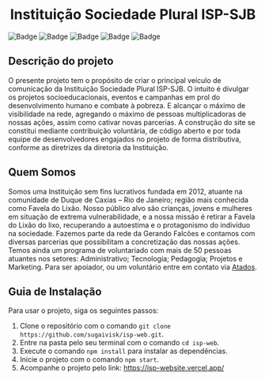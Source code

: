 <h1 align="center">Instituição Sociedade Plural ISP-SJB</h1>

![Badge](https://img.shields.io/badge/license-MIT-lightgrey--sucess) ![Badge](https://img.shields.io/badge/react-v%5E18.2.0-blue)
![Badge](https://img.shields.io/badge/styled--components-v%5E5.3.6-blue) ![Badge](https://img.shields.io/badge/plugin--react-v%5E3.1.6-blue) ![Badge](https://img.shields.io/badge/vite-v%5E4.1.0-blue)

## Descrição do projeto
O presente projeto tem o propósito de criar o principal veículo de comunicação da Instituição Sociedade Plural ISP-SJB.
O intuito é divulgar os projetos socioeducacionais, eventos e campanhas em prol do desenvolvimento humano e combate à pobreza. E alcançar o máximo de visibilidade na rede, agregando o máximo de pessoas multiplicadoras de nossas ações, assim como cativar novas parcerias.
A construção do site se constitui mediante contribuição voluntária, de código aberto e por toda equipe de desenvolvedores engajados no projeto de forma distributiva, conforme as diretrizes da diretoria da Instituição.

## Quem Somos 
Somos uma Instituição sem fins lucrativos fundada em 2012, atuante na comunidade de Duque de Caxias – Rio de Janeiro; região mais conhecida como Favela do Lixão.
Nosso público alvo são crianças, jovens e mulheres em situação de extrema vulnerabilidade, e a nossa missão é retirar a Favela do Lixão do lixo, recuperando a autoestima e o protagonismo do indivíduo na sociedade.
Fazemos parte da rede da Gerando Falcões e contamos com diversas parcerias que possibilitam a concretização das nossas ações. Temos ainda um programa de voluntariado com mais de 50 pessoas atuantes nos setores: Administrativo; Tecnologia; Pedagogia; Projetos e Marketing. 
Para ser apoiador, ou um voluntário entre em contato via <a href="https://atados.com.br/ong/instituicao-sociedade-plural-sao-joao-batista-isp-sjb">Atados</a>.

## Guia de Instalação

Para usar o projeto, siga os seguintes passos:
  1. Clone o repositório com o comando `git clone https://github.com/sugaivisk/isp-web.git`.
  2. Entre na pasta pelo seu terminal com o comando `cd isp-web`.
  3. Execute o comando `npm install` para instalar as dependências.
  4. Inicie o projeto com o comando `npm start`.
  5. Acompanhe o projeto pelo link: https://isp-website.vercel.app/
  
